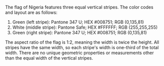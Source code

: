 The flag of Nigeria features three equal vertical stripes. The color codes and layout are as follows:

1. Green (left stripe): Pantone 347 U; HEX #008751; RGB (0,135,81)
2. White (middle stripe): Pantone Safe; HEX #FFFFFF; RGB (255,255,255)
3. Green (right stripe): Pantone 347 U; HEX #008751; RGB (0,135,81)

The aspect ratio of the flag is 1:2, meaning the width is twice the height. All stripes have the same width, so each stripe's width is one-third of the total width. There are no unique geometric properties or measurements other than the equal width of the vertical stripes.